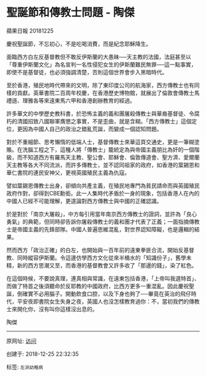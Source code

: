 # 聖誕節和傳教士問題 - 陶傑

蘋果日報 20181225

慶祝聖誕節，不忘初心，不是吃喝消費，而是紀念耶穌降生。  

面臨西方白左反基督教但不敢反伊斯蘭的大愚昧──天主教的法國，法庭甚至以「尊重伊斯蘭文化」為名宣判一名性侵犯女生的伊斯蘭難民無罪──這一點事實，即使不是基督徒，也必須強調清楚，否則這個世界會步入黑暗時代。  

至於香港，殖民地時代帶來的文明，除了東印度公司的航海家，西方傳教士也有同樣的貢獻。英華書院二百周年校慶，在香港歷史博物館，就展出了倫敦會傳教士馬禮遜、理雅各等來遠東馬六甲和香港創辦教育的經過。  

許多華文的中學歷史教科書，於恐怖主義的義和團屠殺傳教士與華裔基督徒、令腐朽的清國招致八國聯軍膺懲之事實，不是歪曲，就是含糊。「西方傳教士」這個定位，更因為中國人自己的政治之錯亂荒誕，而變成一個認知問題。  

對於不重細節、思考懶惰的低端人士，基督傳教士來華這頁交通史，更是一筆糊塗賬。在洗腦工程之下，這種人將「傳教士」籠統定為與帝國主義朋比為奸的一個階級，而不知道西方有羅馬天主教、聖公會、耶穌會、倫敦傳道會、聖方濟、愛爾蘭天主教等各大不同流派，而許多傳教士，並不認同祖家的政府，如香港的葉錫恩和華仁書院的連民安神父，更視英國殖民主義為仇寇。  

譬如葉錫恩傳教士出身，卻傾向共產主義，在殖民地專門為貧民請命而與英國殖民政府作對，卻得到CBE勳銜。此一人集時代矛盾於一身的現象，包括香港人在內的中國人已經不可能理解，更遑論對西方傳教士與中國的正確認識。  

於是對於「南京大屠殺」，中方每引用當年南京西方傳教士的證詞，並許為「良心勇氣」的典範，但同時卻告訴你屠殺傳教士的義和團才代表了正義；一面指摘傳教士是帝國主義的先鋒部隊。中國人普遍思維混亂，對世界認知障礙，也是邏輯的結果。  

然而西方「政治正確」的白左，也開始與一百年前的遠東拳匪合流，開始反基督教、同時縱容伊斯蘭。令這邊仿學西方文化從來半桶水的「知識份子」，舊學未精，新的西方思潮又至，而香港的基督教會又許多收了「那邊的錢」，染了紅色。  

在這個時候，不要說真理，連真相與常識，在遠東包括香港，「上帝叫我選特首」、而做了特首之後須聽命於反耶教的中國政府，比西方更多一重混亂。因此慶祝聖誕，倒確實不必用腦子。開動飲食口腔，以及下身也夠了──畢竟在英治的飛仔時代，平安夜即書院女生失身之夜，英國人也沒怎樣教育過你：不，當初我們的傳教士來開化你，沒有叫你這樣沒出息的。 

陶傑

---------------------------------------------------


原网址: [访问](https://hk.lifestyle.appledaily.com/lifestyle/columnist/%E9%99%B6%E5%82%91/daily/article/20181225/20576019)

创建于: 2018-12-25 22:32:35

标签: `左派幼稚病`

